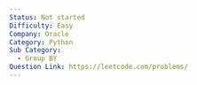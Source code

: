 ```yaml
---
Status: Not started
Difficulty: Easy
Company: Oracle
Category: Python
Sub Category:
  - Group BY
Question Link: https://leetcode.com/problems/
---
```

